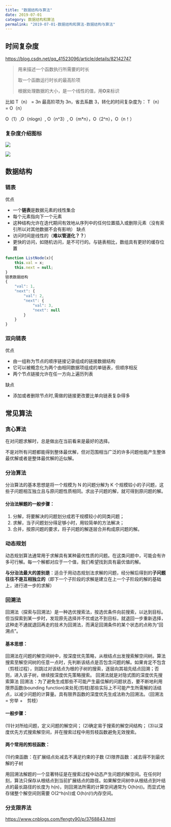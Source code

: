 ```yaml
---
title: "数据结构与算法"
date: 2019-07-01
category: 数据结构和算法
permalink: "2019-07-01-数据结构和算法-数据结构与算法"
---
```


## 时间复杂度

https://blog.csdn.net/qq_41523096/article/details/82142747

> 用来描述一个函数执行所需要的时长
>
> 取一个函数运行时长的最高阶项
>
> 根据处理数据的大小，是一个线性的值，用**O**来标识

比如
T（n） = 3n
最高阶项为 3n，省去系数 3，转化的时间复杂度为：
T（n） = O（n）

O（1）,O（nlogn）, O（n^3）, O（m\*n），O（2^n），O（n！）

### 复杂度介绍图标

![](https://user-gold-cdn.xitu.io/2019/2/22/16913f0d5fb66d79?w=990&h=525&f=png&s=115214)

![](https://user-gold-cdn.xitu.io/2019/2/22/16913f3a8111fb02?w=794&h=398&f=png&s=34321)

## 数据结构

### 链表

优点

- 一个**链表**是数据元素的线性集合
- 每个元素指向下一个元素
- 这种结构允许在迭代期间有效地从序列中的任何位置插入或删除元素（没有索引所以对其他数据不会有影响）
  缺点
- 访问时间是线性的（**难以管道化？？**）
- 更快的访问，如随机访问，是不可行的。与链表相比，数组具有更好的缓存位置

```js
function ListNode(x){
    this.val = x;
    this.next = null;
}
链表数据结构
{
	"val": 1,
	"next": {
		"val": 2,
		"next": {
			"val": 3,
			"next": null
		}
	}
}
```

### 双向链表

优点

- 由一组称为节点的顺序链接记录组成的链接数据结构
- 它可以被概念化为两个由相同数据项组成的单链表，但顺序相反
- 两个节点链接允许在任一方向上遍历列表

缺点

- 添加或者删除节点时,需做的链接更改要比单向链表复杂得多

## 常见算法

### 贪心算法

在对问题求解时，总是做出在当前看来是最好的选择。

不是对所有问题都能得到整体最优解，但对范围相当广泛的许多问题他能产生整体最优解或者是整体最优解的近似解。

### 分治算法

分治算法的基本思想是将一个规模为 N 的问题分解为 K 个规模较小的子问题，这些子问题相互独立且与原问题性质相同。求出子问题的解，就可得到原问题的解。

#### 分治法解题的一般步骤：

1. 分解，将要解决的问题划分成若干规模较小的同类问题；
2. 求解，当子问题划分得足够小时，用较简单的方法解决；
3. 合并，按原问题的要求，将子问题的解逐层合并构成原问题的解。

### 动态规划

动态规划算法通常用于求解具有某种最优性质的问题。在这类问题中，可能会有许多可行解。每一个解都对应于一个值，我们希望找到具有最优值的解。

**与分治法最大的差别是**：适合于用动态规划法求解的问题，经分解后得到的**子问题往往不是互相独立的**（即下一个子阶段的求解是建立在上一个子阶段的解的基础上，进行进一步的求解）

### 回溯法

回溯法（探索与回溯法）是一种选优搜索法，按选优条件向前搜索，以达到目标。但当探索到某一步时，发现原先选择并不优或达不到目标，就退回一步重新选择，这种走不通就退回再走的技术为回溯法，而满足回溯条件的某个状态的点称为“回溯点”。

#### 基本思想：

回溯法在问题的解空间树中，按深度优先策略，从根结点出发搜索解空间树。算法搜索至解空间树的任意一点时，先判断该结点是否包含问题的解。如果肯定不包含（剪枝过程），则跳过对该结点为根的子树的搜索，逐层向其祖先结点回溯；否则，进入该子树，继续按深度优先策略搜索。
回溯法就是对隐式图的深度优先搜索算法
回溯法：为了避免生成那些不可能产生最佳解的问题状态，要不断地利用限界函数(bounding function)来处死(剪枝)那些实际上不可能产生所需解的活结点，以减少问题的计算量。具有限界函数的深度优先生成法称为回溯法。（回溯法 = 穷举 +　剪枝）

#### 一般步骤：

(1)针对所给问题，定义问题的解空间；
(2)确定易于搜索的解空间结构；
(3)以深度优先方式搜索解空间，并在搜索过程中用剪枝函数避免无效搜索。

#### 两个常用的剪枝函数：

(1)约束函数：在扩展结点处减去不满足约束的子数
(2)限界函数：减去得不到最优解的子树

用回溯法解题的一个显著特征是在搜索过程中动态产生问题的解空间。在任何时刻，算法只保存从根结点到当前扩展结点的路径。如果解空间树中从根结点到叶结点的最长路径的长度为 h(n)，则回溯法所需的计算空间通常为 O(h(n))。而显式地存储整个解空间则需要 O(2^h(n))或 O(h(n)!)内存空间。

### 分支限界法

https://www.cnblogs.com/fengty90/p/3768843.html
